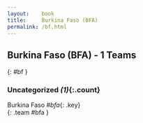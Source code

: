 ```yaml
---
layout:    book
title:     Burkina Faso (BFA)
permalink: /bf.html
---
```


## Burkina Faso (BFA) - 1 Teams
{: #bf }





### Uncategorized _(1)_{:.count}

Burkina Faso _#bfa_{: .key} <br>
{: .team #bfa }


 
